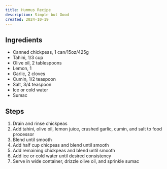 ```yaml
---
title: Hummus Recipe
description: Simple but Good
created: 2024-10-19
---
```


## Ingredients

- Canned chickpeas, 1 can/15oz/425g
- Tahini, 1/3 cup
- Olive oil, 2 tablespoons
- Lemon, 1
- Garlic, 2 cloves
- Cumin, 1/2 teaspoon
- Salt, 3/4 teaspoon
- Ice or cold water
- Sumac

## Steps

1. Drain and rinse chickpeas
1. Add tahini, olive oil, lemon juice, crushed garlic, cumin, and salt to food
   processor
1. Blend until smooth
1. Add half cup chicpeas and blend until smooth
1. Add remaining chickpeas and blend until smooth
1. Add ice or cold water until desired consistency
1. Serve in wide container, drizzle olive oil, and sprinkle sumac
